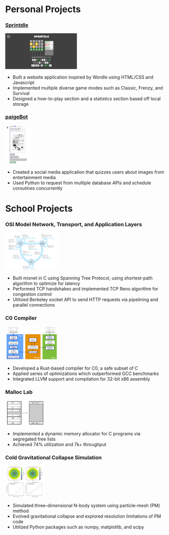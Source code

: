 Personal Projects
=================

### [Sprintdle](https://sprintdle.pages.dev/)

<img src="/images/projects/sprintdle_graphic.jpg" alt="Round of Sprintdle" style="max-width:45%; height:auto;">

* Built a website application inspired by Wordle using HTML/CSS and Javascript
* Implemented multiple diverse game modes such as Classic, Frenzy, and Survival
* Designed a how-to-play section and a statistics section based off local
  storage

### [paigeBot](https://github.com/snah0902/paige-bot)

<img src="/images/projects/paigeBot_round_graphic.jpg" alt="Example round of paigeBot"
  style="max-width:16%; height:auto;">

* Created a social media application that quizzes users about images from
  entertainment media
* Used Python to request from multiple database APIs and schedule coroutines
  concurrently

School Projects
===============

### OSI Model Network, Transport, and Application Layers

<img src="/images/projects/TCP_reno.png" alt="TCP reno" style="max-width:33%; height:auto;">

* Built mixnet in C using Spanning Tree Protocol, using shortest-path algorithm
  to optimize for latency
* Performed TCP handshakes and implemented TCP Reno algorithm for congestion
  control
* Utilized Berkeley socket API to send HTTP requests via pipelining and parallel
  connections

### C0 Compiler

<img src="/images/projects/compiler_phases.png" alt="Compiler phases" style="max-width:33%; height:auto;">

* Developed a Rust-based compiler for C0, a safe subset of C
* Applied series of optimizations which outperformed GCC benchmarks
* Integrated LLVM support and compilation for 32-bit x86 assembly

### Malloc Lab

<img src="/images/projects/malloc_graphic.jpg" alt="Coalescing malloc graphic" style="max-width:25%; height:auto;">

* Implemented a dynamic memory allocator for C programs via segregated free
  lists
* Achieved 74% utilization and 7k+ throughput

### Cold Gravitational Collapse Simulation

<img src="/images/projects/simulation_graph.jpg" alt="Time step of cold gravitional collapse" style="max-width:25%; height:auto;">

* Simulated three-dimensional N-body system using particle-mesh (PM) method
* Evolved gravitational collapse and explored resolution limitations of PM code
* Utilized Python packages such as numpy, matplotlib, and scipy
